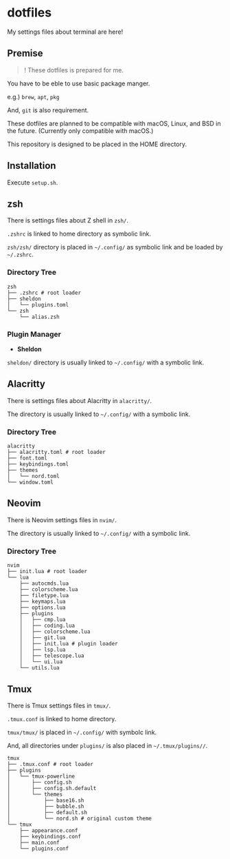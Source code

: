 # dotfiles

My settings files about terminal are here!

## Premise

> ! These dotfiles is prepared for me.

You have to be eble to use basic package manger.

e.g.) `brew`, `apt`, `pkg`

And, `git` is also requirement.

These dotfiles are planned to be compatible with macOS, Linux, and BSD in the future. (Currently only compatible with macOS.)

This repository is designed to be placed in the HOME directory.

## Installation

Execute `setup.sh`.

## zsh

There is settings files about Z shell in `zsh/`.

`.zshrc` is linked to home directory as symbolic link.

`zsh/zsh/` directory is placed in `~/.config/` as symbolic link and be loaded by `~/.zshrc`.

### Directory Tree

```plaintext
zsh
├── .zshrc # root loader
├── sheldon
│   └── plugins.toml
└── zsh
    └── alias.zsh
```

### Plugin Manager

- **Sheldon**

`sheldon/` directory is usually linked to `~/.config/` with a symbolic link.

## Alacritty

There is settings files about Alacritty in `alacritty/`.

The directory is usually linked to `~/.config/` with a symbolic link.

### Directory Tree

```plaintext
alacritty
├── alacritty.toml # root loader
├── font.toml
├── keybindings.toml
├── themes
│   └── nord.toml
└── window.toml
```

## Neovim

There is Neovim settings files in `nvim/`.

The directory is usually linked to `~/.config/` with a symbolic link.

### Directory Tree

```plaintext
nvim
├── init.lua # root loader
└── lua
    ├── autocmds.lua
    ├── colorscheme.lua
    ├── filetype.lua
    ├── keymaps.lua
    ├── options.lua
    ├── plugins
    │   ├── cmp.lua
    │   ├── coding.lua
    │   ├── colorscheme.lua
    │   ├── git.lua
    │   ├── init.lua # plugin loader
    │   ├── lsp.lua
    │   ├── telescope.lua
    │   └── ui.lua
    └── utils.lua
```

## Tmux

There is Tmux settings files in `tmux/`.

`.tmux.conf` is linked to home directory.

`tmux/tmux/` is placed in `~/.config/` with symbolc link.

And, all directories under `plugins/` is also placed in `~/.tmux/plugins//`.

```plaintext
tmux
├── .tmux.conf # root loader
├── plugins
│   └── tmux-powerline
│       ├── config.sh
│       ├── config.sh.default
│       └── themes
│           ├── base16.sh
│           ├── bubble.sh
│           ├── default.sh
│           └── nord.sh # original custom theme
└── tmux
    ├── appearance.conf
    ├── keybindings.conf
    ├── main.conf
    └── plugins.conf
```


